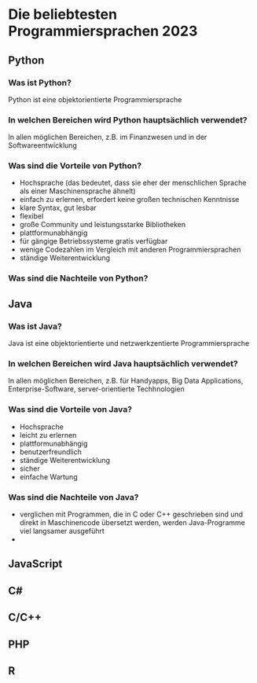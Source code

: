 # Die beliebtesten Programmiersprachen 2023

## Python
### Was ist Python?
Python ist eine objektorientierte Programmiersprache
### In welchen Bereichen wird Python hauptsächlich verwendet?
In allen möglichen Bereichen, z.B. im Finanzwesen und in der Softwareentwicklung
### Was sind die Vorteile von Python?
- Hochsprache (das bedeutet, dass sie eher der menschlichen Sprache als einer Maschinensprache ähnelt)
- einfach zu erlernen, erfordert keine großen technischen Kenntnisse
- klare Syntax, gut lesbar 
- flexibel
- große Community und leistungsstarke Bibliotheken
- plattformunabhängig
- für gängige Betriebssysteme gratis verfügbar
- wenige Codezahlen im Vergleich mit anderen Programmiersprachen
- ständige Weiterentwicklung

### Was sind die Nachteile von Python?

## Java
### Was ist Java?
Java ist eine objektorientierte und netzwerkzentierte Programmiersprache
### In welchen Bereichen wird Java hauptsächlich verwendet?
In allen möglichen Bereichen, z.B. für Handyapps, Big Data Applications, Enterprise-Software, server-orientierte Techhnologien

### Was sind die Vorteile von Java?
- Hochsprache
- leicht zu erlernen
- plattformunabhängig
- benutzerfreundlich
- ständige Weiterentwicklung
- sicher
- einfache Wartung

### Was sind die Nachteile von Java?
- verglichen mit Programmen, die in C oder C++ geschrieben sind und direkt in Maschinencode übersetzt werden, werden Java-Programme viel langsamer ausgeführt
- 

## JavaScript

## C#

## C/C++

## PHP 

## R
